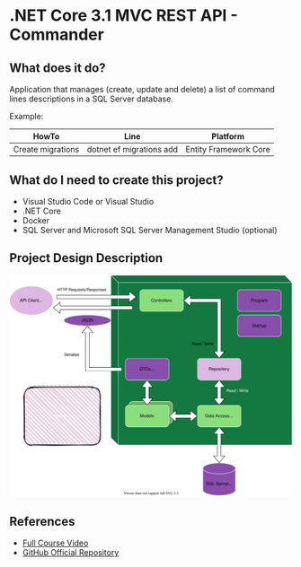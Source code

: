 # .NET Core 3.1 MVC REST API - Commander

## What does it do?

Application that manages (create, update and delete) a list of command lines descriptions in a SQL Server database.

Example:

| HowTo             | Line                                     | Platform              |
|-------------------|------------------------------------------|-----------------------|
| Create migrations | dotnet ef migrations add <MigrationName> | Entity Framework Core |

## What do I need to create this project?

- Visual Studio Code or Visual Studio
- .NET Core
- Docker
- SQL Server and Microsoft SQL Server Management Studio (optional)

## Project Design Description

![](https://github.com/BernardoSlailati/dotnetcore/blob/master/Commander/assets/project_description.svg)

## References

- [Full Course Video](https://www.youtube.com/watch?v=fmvcAzHpsk8&list=PLMOI5f5peuFEqUWhNii6jl8XkH2ufMM5h&index=1&ab_channel=LesJackson)
- [GitHub Official Repository](https://github.com/binarythistle)
